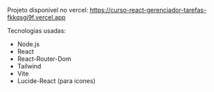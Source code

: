 Projeto disponível no vercel: https://curso-react-gerenciador-tarefas-fkkqsgi9f.vercel.app

Tecnologias usadas:
<ul>
  <li>Node.js</li>
  <li>React</li>
  <li>React-Router-Dom</li>
  <li>Tailwind</li>
  <li>Vite</li>
  <li>Lucide-React (para icones)</li>
</ul>
